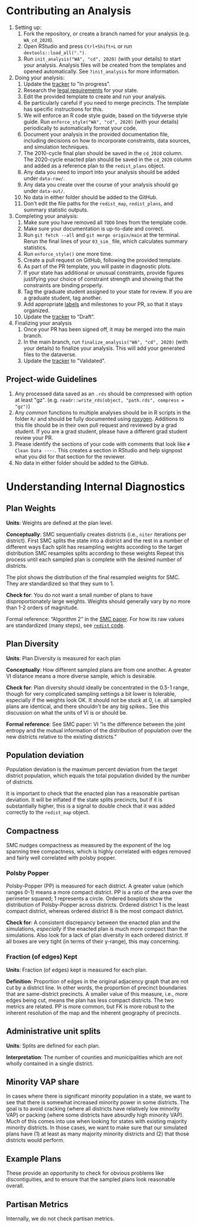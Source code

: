 # Contributing an Analysis

1. Setting up:
    1. Fork the repository, or create a branch named for your analysis (e.g. `WA_cd_2020`).
    1. Open RStudio and press `Ctrl+Shift+L` or run `devtools::load_all(".")`.
    1. Run `init_analysis("WA", "cd", 2020)` (with your details) to start your
    analysis. Analysis files will be created from the templates and opened
    automatically. See `?init_analysis` for more information.
1. Doing your analysis:
    1. Update the [tracker](https://docs.google.com/spreadsheets/d/1k_tYLoE49W_DCK1tcWbouoYZFI9WD76oayEt5TOmJg4/edit#gid=453387933) 
    to "In progress".
    1. Research the [legal requirements](https://www.ncsl.org/research/redistricting/redistricting-criteria.aspx) for your state.
    1. Edit the provided template to create and run your analysis.
    1. Be particularly careful if you need to merge precincts. The template has specific instructions for this.
    1. We will enforce an R code style guide, based on the tidyverse style guide.
    Run `enforce_style("WA", "cd", 2020)` (with your details) periodically to
    automatically format your code.
    1. Document your analysis in the provided documentation file, including
    decisions on how to incorporate constraints, data sources, and simulation
    techniques.
    1. The 2010-cycle final plan should be saved in the `cd_2010` column.
    The 2020-cycle enacted plan should be saved in the `cd_2020` column and added as a reference plan to the `redist_plans` object.
    1. Any data you need to import into your analysis should be added under `data-raw/`.
    1. Any data you create over the course of your analysis should go under `data-out/`.
    1. No data in either folder should be added to the GitHub.
    1. Don't edit the file paths for the `redist_map`, `redist_plans`, and
    summary statistic outputs.
1. Completing your analysis:
    1. Make sure you have removed all `TODO` lines from the template code.
    1. Make sure your documentation is up-to-date and correct.
    1. Run `git fetch --all` and `git merge origin/main` at the terminal. Rerun the final lines of your `03_sim_` file, which calculates summary statistics.
    3. Run `enforce_style()` one more time.
    4. Create a pull request on GitHub, following the provided template.
    5. As part of the PR template, you will paste in diagnostic plots.
    6. If your state has additional or unusual constraints, provide figures
    justifying your choice of constraint strength and showing that the constraints
    are binding properly.
    1. Tag the graduate student assigned to your state for review. If you are a
    graduate student, tag another.
    1. Add appropriate [labels](https://github.com/alarm-redist/fifty-states/labels) and milestones to your PR, so that it stays organized.
    1. Update the [tracker](https://docs.google.com/spreadsheets/d/1k_tYLoE49W_DCK1tcWbouoYZFI9WD76oayEt5TOmJg4/edit#gid=453387933) 
    to "Draft".
1. Finalizing your analysis
    1. Once your PR has been signed off, it may be merged into the main branch.
    1. In the main branch, run `finalize_analysis("WA", "cd", 2020)` (with your
    details) to finalize your analysis. This will add your generated files to
    the dataverse.
    1. Update the [tracker](https://docs.google.com/spreadsheets/d/1k_tYLoE49W_DCK1tcWbouoYZFI9WD76oayEt5TOmJg4/edit#gid=453387933) 
    to "Validated".
    
    
##  Project-wide Guidelines

1. Any processed data saved as an `.rds` should be compressed with option at
least "gz". (e.g. `readr::write_rds(object, "path.rds", compress = "gz")`)
1. Any _common_ functions to multiple analyses should be in R scripts in the
folder `R/` and should be fully documented using [roxygen](https://cran.r-project.org/web/packages/roxygen2/vignettes/roxygen2.html).
Additions to this file should be in their own pull request and reviewed by a
grad student. If you are a grad student, please have a different grad student
review your PR.
1. Please identify the sections of your code with comments that look like
`# Clean Data ----`. This creates a section in RStudio and help signpost what
you did for that section for the reviewer.
1. No data in either folder should be added to the GitHub.

# Understanding Internal Diagnostics

## Plan Weights

**Units**: Weights are defined at the plan level.
 
**Conceptually**:
SMC sequentially creates districts (i.e., `niter` iterations per district).
First SMC splits the state into a district and the rest in a number of different ways
Each split has resampling weights according to the target distribution
SMC resamples splits according to these weights
Repeat this process until each sampled plan is complete with the desired number of districts.

The plot shows the distribution of the final resampled weights for SMC. They are standardized so that they sum to 1.
 
**Check for**: You do not want a small number of plans to have disproportionately large weights. Weights should generally vary by no more than 1-2 orders of magnitude.
 
Formal reference: “Algorithm 2” in the [SMC paper](https://arxiv.org/pdf/2008.06131.pdf). For how its raw values are standardized (many steps), see [`redist` code](https://github.com/alarm-redist/redist/blob/e0521998ebc4b362ce7b95a683a896ea07d038bd/R/redist-smc.R#L128-L133).

## Plan Diversity

**Units**: Plan Diversity is measured for each plan
 
**Conceptually**: How different sampled plans are from one another. A greater VI distance means a more diverse sample, which is desirable.

**Check for**: Plan diversity should ideally be concentrated in the 0.5-1 range, though for very complicated sampling settings a bit lower is tolerable, especially if the weights look OK. It should not be stuck at 0, i.e. all sampled plans are identical, and there shouldn't be any big spikes.. See this discussion on what the units of VI is or should be.

**Formal reference**: See SMC paper: VI “is the difference between the joint entropy and the mutual information of the distribution of population over the new districts relative to the existing districts.”

## Population deviation

Population deviation is the maximum percent deviation from the target district population, which equals the total population divided by the number of districts.

It is important to check that the enacted plan has a reasonable partisan deviation. It will be inflated if the state splits precincts, but if it is substantially higher, this is a signal to double check that it was added correctly to the `redist_map` object.


## Compactness

SMC nudges compactness as measured by the exponent of the log spanning tree compactness, which is highly correlated with edges removed and fairly well correlated with polsby popper.

### Polsby Popper
	
Polsby-Popper (PP) is measured for each district.
A greater value (which ranges 0-1) means a more compact district. PP is a ratio of the area over the perimeter squared; 1 represents a circle.
Ordered boxplots show the distribution of Polsby-Popper across districts. Ordered district 1 is the least compact district, whereas ordered district 8 is the most compact district.
 
**Check for**: A consistent discrepancy between the enacted plan and the simulations, _especially_ if the enacted plan is much more compact than the simulations. Also look for a lack of plan diversity in each ordered district. If all boxes are very tight (in terms of their y-range), this may concerning.

### Fraction (of edges) Kept

**Units**: Fraction (of edges) kept is measured for each plan.
 
**Definition**: Proportion of edges in the original adjacency graph that are not cut by a district line. In other words, the proportion of precinct boundaries that are same-district precincts.
A smaller value of this measure, i.e., more edges being cut, means the plan has less compact districts.
The two metrics are related. PP is more common, but FK is more robust to the inherent resolution of the map and the inherent geography of precincts.

## Administrative unit splits

**Units**: Splits are defined for each plan.
 
**Interpretation**: The number of counties and municipalities which are not wholly contained in a single district.

## Minority VAP share
In cases where there is significant minority population in a state, we want to see that there is somewhat increased minority power in some districts. The goal is to avoid cracking (where all districts have relatively low minority VAP) or packing (where some districts have absurdly high minority VAP). Much of this comes into use when looking for states with existing majority minority districts. In those cases, we want to make sure that our simulated plans have (1) at least as many majority minority districts and (2) that those districts would perform.

## Example Plans
These provide an opportunity to check for obvious problems like discontiguities, and to ensure that the sampled plans look reasonable overall.

## Partisan Metrics
Internally, we do not check partisan metrics.




